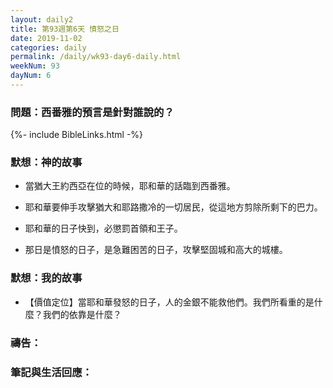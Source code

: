 ```yaml
---
layout: daily2
title: 第93週第6天 憤怒之日
date: 2019-11-02
categories: daily
permalink: /daily/wk93-day6-daily.html
weekNum: 93
dayNum: 6
---
```


### 問題：西番雅的預言是針對誰說的？

{%- include BibleLinks.html -%}

### 默想：神的故事
+ 當猶大王約西亞在位的時候，耶和華的話臨到西番雅。

+ 耶和華要伸手攻擊猶大和耶路撒冷的一切居民，從這地方剪除所剩下的巴力。

+ 耶和華的日子快到，必懲罰首領和王子。

+ 那日是憤怒的日子，是急難困苦的日子，攻擊堅固城和高大的城樓。


### 默想：我的故事
+ 【價值定位】當耶和華發怒的日子，人的金銀不能救他們。我們所看重的是什麼？我們的依靠是什麼？


### 禱告：

### 筆記與生活回應：

